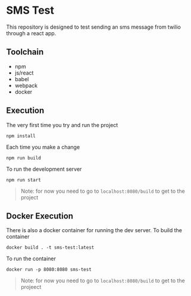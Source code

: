 # SMS Test

This repository is designed to test sending an sms message from twilio through a react app.

## Toolchain

- npm
- js/react
- babel
- webpack
- docker

## Execution

The very first time you try and run the project

```
npm install
```

Each time you make a change

```
npm run build
```

To run the development server

```
npm run start
```

> Note: for now you need to go to `localhost:8080/build` to get to the project

## Docker Execution

There is also a docker container for running the dev server. To build the container

```
docker build . -t sms-test:latest
```

To run the container

```
docker run -p 8080:8080 sms-test
```

> Note: for now you need to go to `localhost:8080/build` to get to the projeect
